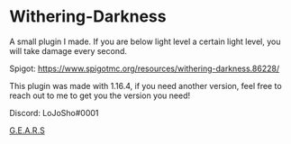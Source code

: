 # Withering-Darkness
A small plugin I made. If you are below light level a certain light level, you will take damage every second.

Spigot: https://www.spigotmc.org/resources/withering-darkness.86228/

This plugin was made with 1.16.4, if you need another version, feel free to reach out to me to get you the version you need!

Discord: LoJoSho#0001

[G.E.A.R.S](https://discord.gg/qnJ75pX)
